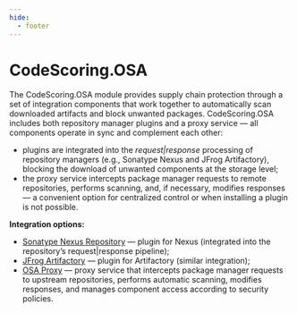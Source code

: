 ```yaml
---
hide:
  - footer
---
```


# CodeScoring.OSA

The CodeScoring.OSA module provides supply chain protection through a set of integration components that work together to automatically scan downloaded artifacts and block unwanted packages. CodeScoring.OSA includes both repository manager plugins and a proxy service — all components operate in sync and complement each other:

- plugins are integrated into the *request|response* processing of repository managers (e.g., Sonatype Nexus and JFrog Artifactory), blocking the download of unwanted components at the storage level;
- the proxy service intercepts package manager requests to remote repositories, performs scanning, and, if necessary, modifies responses — a convenient option for centralized control or when installing a plugin is not possible.

**Integration options:**

- [Sonatype Nexus Repository](/osa/nexus_osa.en) — plugin for Nexus (integrated into the repository’s request|response pipeline);
- [JFrog Artifactory](/osa/jfrog_osa.en) — plugin for Artifactory (similar integration);
- [OSA Proxy](/cs-proxy/index.en) — proxy service that intercepts package manager requests to upstream repositories, performs automatic scanning, modifies responses, and manages component access according to security policies.
